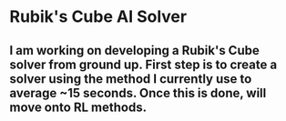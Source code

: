# Rubik's Cube AI Solver

## I am working on developing a Rubik's Cube solver from ground up. First step is to create a solver using the method I currently use to average ~15 seconds. Once this is done, will move onto RL methods. 
